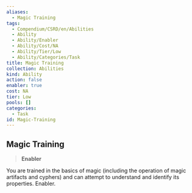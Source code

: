 ```yaml
---
aliases:
  - Magic Training
tags:
  - Compendium/CSRD/en/Abilities
  - Ability
  - Ability/Enabler
  - Ability/Cost/NA
  - Ability/Tier/Low
  - Ability/Categories/Task
title: Magic Training
collection: Abilities
kind: Ability
action: false
enabler: true
cost: NA
tier: Low
pools: []
categories:
  - Task
id: Magic-Training
---
```

## Magic Training  
  
>**Enabler**
  
  
  
You are trained in the basics of magic (including the operation of magic artifacts and cyphers) and can attempt to understand and identify its properties. Enabler.

